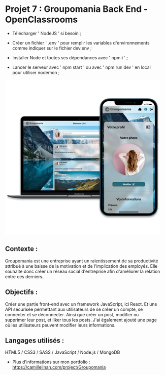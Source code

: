 # Projet 7 : Groupomania Back End - OpenClassrooms 

+ Télécharger ' NodeJS ' si besoin ;

+ Créer un fichier ' .env ' pour remplir les variables d'environnements comme indiquer sur le fichier dev.env ;

+ Installer Node et toutes ses dépendances avec ' npm i ' ;

+ Lancer le serveur avec ' npm start ' ou avec ' npm run dev ' en local pour utiliser nodemon ;

![Alt text](/groupomaniaCover.webp?raw=true "Cover Groupomania OpenClassrooms")

## Contexte :
Groupomania est une entreprise ayant un ralentissement de sa productivité attribué à une baisse de la motivation et de l'implication des employés. 
Elle souhaite donc créer un réseau social d'entreprise afin d'améliorer la relation entre ces derniers.

## Objectifs :
Créer une partie front-end avec un framework JavaScript, ici React. Et une API sécurisée permettant aux utilisateurs de se créer un compte, se connecter et se déconnecter. Ainsi que créer un post, modifier ou supprimer leur post, et liker tous les posts. 
J'ai également ajouté une page où les utilisateurs peuvent modifier leurs informations.

## Langages utilisés :
HTML5 / CSS3 / SASS / JavaScript / Node.js / MongoDB

+ Plus d'informations sur mon portfolio : https://camillelinan.com/project/Groupomania
